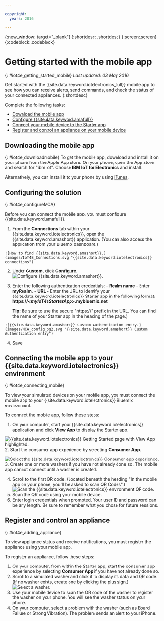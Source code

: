```yaml
---

copyright:
  years: 2016

---
```

<!-- Copyright info at top of file: REQUIRED
    The copyright info is YAML content that must occur at the top of the MD file, before attributes are listed.
    It must be --- surrounded by 3 dashes ---
    The value "years" can contain just one year or a two years separated by a comma. (years: 2014, 2016)
    Indentation as per the previous template must be preserved.
-->

<!-- Common attributes used in the template are defined as follows: -->
{:new_window: target="_blank"}
{:shortdesc: .shortdesc}
{:screen:.screen}
{:codeblock:.codeblock}

<!-- Additional task topic: OPTIONAL
This is the template for additional task topics that are needed beyond the basic tasks in the getting started index.md.  As needed, other task topics can be included, with titles such as "Configuring x", "Administering y", "Managing z", etc. This topic is a peer of the getting started index.md in the <servicename>.ditamap. This topic can have one level of children and they also can be referenced in <servicename>.ditamap -->



# Getting started with the mobile app
{: #iot4e_getting_started_mobile}
*Last updated: 03 May 2016*

<!-- The short description section should include a sentence describing why this task is needed. For search engine optimization, include the service long name and "Bluemix". For example: -->

Get started with the {{site.data.keyword.iotelectronics_full}} mobile app to see how you can receive alerts, send commands, and check the status of your connected appliances.
{:shortdesc}

Complete the following tasks:
  - [Download the mobile app](#iot4e_downloadmobile)
  - [Configure {{site.data.keyword.amafull}}](#iot4e_configureMCA)
  - [Connect your mobile device to the Starter app](#iot4e_connecting_mobile)
  - [Register and control an appliance on your mobile device](#iot4e_adding_appliance)


 ## Downloading the mobile app
 {: #iot4e_downloadmobile}
 To get the mobile app, download and install it on your phone from the Apple App store.  On your phone, open the App store and search for "ibm iot". Choose **IBM IoT for Electronics** and install.

 Alternatively, you can install it to your phone by using [iTunes](https://itunes.apple.com/us/app/ibm-iot-for-electronics/id1103404928?ls=1&mt=8).

## Configuring the solution
{: #iot4e_configureMCA}

Before you can connect the mobile app, you must configure {{site.data.keyword.amafull}}.  

  1. From the **Connections** tab within your {{site.data.keyword.iotelectronics}}, open the {{site.data.keyword.amashort}} application. (You can also access the application from your Bluemix dashboard.)  

    ![How to find {{site.data.keyword.amashort}}.](images/IoT4E_Connections.svg "{{site.data.keyword.iotelectronics}} connections")

  2. Under **Custom**, click **Configure**.  
   ![Configure {{site.data.keyword.amashort}}.](images/MCA_config_pg.svg "{{site.data.keyword.amashort}} Set Up Authentication page")  
  3. Enter the following authentication credentials:
    - **Realm name** - Enter **myRealm**.
    - **URL** - Enter the URL to identify your {{site.data.keyword.iotelectronics}} Starter app in the following format: **https://<*myIoT4eStarterApp*>.mybluemix.net**  

      **Tip:** Be sure to use the secure "https://" prefix in the URL. You can find the name of your Starter app in the heading of the page.)  

    ![{{site.data.keyword.amashort}} Custom Authentication entry.](images/MCA_config_pg2.svg "{{site.data.keyword.amashort}} Custom Authentication entry")  

  4. Save.


## Connecting the mobile app to your {{site.data.keyword.iotelectronics}} environment
{: #iot4e_connecting_mobile}

To view your simulated devices on your mobile app, you must connect the mobile app to your {{site.data.keyword.iotelectronics}} Bluemix environment.

To connect the mobile app, follow these steps:

  1. On your computer, start your {{site.data.keyword.iotelectronics}} application and click **View App** to display the Starter app.  

  ![{{site.data.keyword.iotelectronics}}  Getting Started page with View App highlighted.](images/IoT4E_getting_started.svg "{{site.data.keyword.iotelectronics}} Getting Started page with View App")  
  2. Start the consumer app experience by selecting **Consumer App**.

  ![Select the  {{site.data.keyword.iotelectronics}} Consumer app experience.](images/IoT4E_consumer_app.svg "{{site.data.keyword.iotelectronics}} Consumer app experience")
  3. Create one or more washers if you have not already done so. The mobile app cannot connect until a washer is created.

  4.	Scroll to the first QR code.  (Located beneath the heading "In the mobile app on your phone, you'll be asked to scan QR Codes".)  
![Scan the  {{site.data.keyword.iotelectronics}} environment QR code.](images/iot4e_mobile_connect_QR.svg "{{site.data.keyword.iotelectronics}} environment QR code")
  5.	Scan the QR code using your mobile device.
  6. Enter login credentials when prompted. Your user ID and password can be any length. Be sure to remember what you chose for future sessions.  

## Register and control an appliance
{: #iot4e_adding_appliance}

To view appliance status and receive notifications, you must register the appliance using your mobile app.

To register an appliance, follow these steps:

  1. On your computer, from within the Starter app, start the consumer app experience by selecting **Consumer App** if you have not already done so.
  2. Scroll to a simulated washer and click it to display its data and QR code. (If no washer exists, create one by clicking the plus sign.)  
![Select a washer.](images/IoT4E_mobile_washer_QR.svg "Select a washer.")
  3.	Use your mobile device to scan the QR code of the washer to register the washer on your phone. You will see the washer status on your phone.
  4. On your computer, select a problem with the washer (such as Board Failure or Strong Vibration).  The problem sends an alert to your iPhone.
